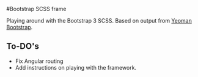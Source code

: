 #Bootstrap SCSS frame

Playing around with the Bootstrap 3 SCSS.
Based on output from [Yeoman Bootstrap](https://github.com/yeoman/generator-bootstrap). 

## To-DO's
- Fix Angular routing
- Add instructions on playing with the framework. 